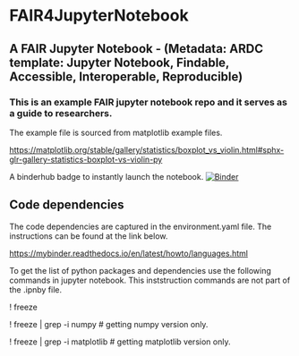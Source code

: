 # FAIR4JupyterNotebook

## A FAIR Jupyter Notebook - (Metadata: ARDC template: Jupyter Notebook, Findable, Accessible, Interoperable, Reproducible) 

### This is an example FAIR jupyter notebook repo and it serves as a guide to researchers.

The example file is sourced from matplotlib example files. 

https://matplotlib.org/stable/gallery/statistics/boxplot_vs_violin.html#sphx-glr-gallery-statistics-boxplot-vs-violin-py

A binderhub badge to instantly launch the notebook. 
[![Binder](https://mybinder.org/badge_logo.svg)](https://mybinder.org/v2/gh/Aleem2/FAIR4JupyterNotebook/HEAD?labpath=boxplot_vs_violin.ipynb)

## Code dependencies 

The code dependencies are captured in the environment.yaml file. The instructions can be found at the link below.

https://mybinder.readthedocs.io/en/latest/howto/languages.html

To get the list of python packages and dependencies use the following commands in jupyter notebook. This inststruction commands are not part of the .ipnby file. 

! freeze

! freeze | grep -i numpy # getting numpy version only.

! freeze | grep -i matplotlib # getting matplotlib version only. 


